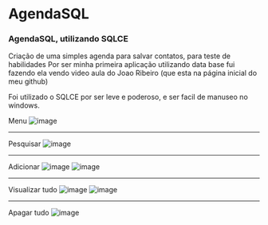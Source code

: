 # AgendaSQL
### AgendaSQL, utilizando SQLCE


Criação de uma simples agenda para salvar contatos, para teste de habilidades
Por ser minha primeira aplicação utilizando data base fui fazendo ela vendo video aula do Joao Ribeiro (que esta na página inicial do meu github)


Foi utilizado o SQLCE por ser leve e poderoso, e ser facil de manuseo no windows.


Menu
![image](https://user-images.githubusercontent.com/70340981/100164600-f37d9d80-2e96-11eb-8504-dc14bb782955.png)

-------------------------------------------------------------------------------------------------------------------------------------------
Pesquisar
![image](https://user-images.githubusercontent.com/70340981/100166113-adc2d400-2e9a-11eb-8303-9d86dd74e4ab.png)

-------------------------------------------------------------------------------------------------------------------------------------------
Adicionar
![image](https://user-images.githubusercontent.com/70340981/100166172-d4810a80-2e9a-11eb-8447-e54d9b99d4a8.png)
![image](https://user-images.githubusercontent.com/70340981/100166199-e5318080-2e9a-11eb-9865-84ba5c866b28.png)

-------------------------------------------------------------------------------------------------------------------------------------------
Visualizar tudo
![image](https://user-images.githubusercontent.com/70340981/100166282-15791f00-2e9b-11eb-9fbc-defcd4877365.png)
![image](https://user-images.githubusercontent.com/70340981/100166373-5c671480-2e9b-11eb-91a4-b7b9785b0314.png)

-------------------------------------------------------------------------------------------------------------------------------------------
Apagar tudo
![image](https://user-images.githubusercontent.com/70340981/100166312-2f1a6680-2e9b-11eb-806d-e1638f3eb38d.png)




